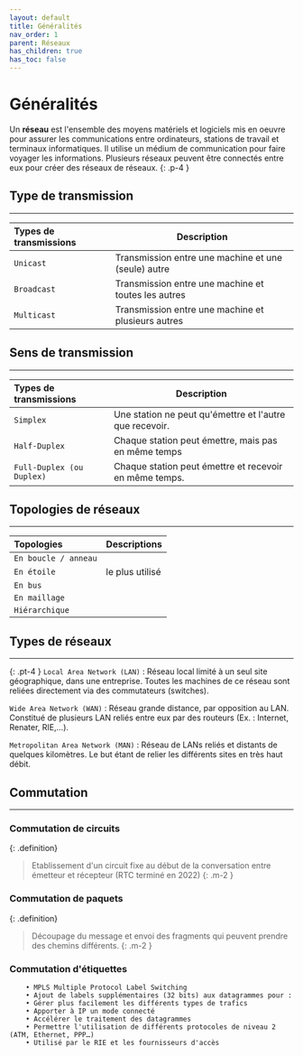 ```yaml
---
layout: default
title: Généralités
nav_order: 1
parent: Réseaux
has_children: true
has_toc: false
---
```


# Généralités

Un **réseau** est l'ensemble des moyens matériels et logiciels mis en oeuvre pour assurer les communications entre ordinateurs, stations de travail et terminaux informatiques. Il utilise un médium de communication pour faire voyager les informations. Plusieurs réseaux peuvent être connectés entre eux pour créer des réseaux de réseaux.
{: .p-4 }

## Type de transmission

---

| Types de transmissions                 | Description                                         |
| :------------------------------------- | --------------------------------------------------- |
| <span class='fs-18'>`Unicast`</span>   | Transmission entre une machine et une (seule) autre |
| <span class='fs-18'>`Broadcast`</span> | Transmission entre une machine et toutes les autres |
| <span class='fs-18'>`Multicast`</span> | Transmission entre une machine et plusieurs autres  |

## Sens de transmission

---

| Types de transmissions                               | Description                                             |
| :--------------------------------------------------- | ------------------------------------------------------- |
| <span class='fs-18'>`Simplex`</span>                 | Une station ne peut qu'émettre et l'autre que recevoir. |
| <span class='fs-18'>`Half-Duplex`</span>             | Chaque station peut émettre, mais pas en même temps     |
| <span class='fs-18'>`Full-Duplex (ou Duplex)`</span> | Chaque station peut émettre et recevoir en même temps.  |

## Topologies de réseaux

---

| Topologies                                      | Descriptions    |
| :---------------------------------------------- | --------------- |
| <span class='fs-18'>`En boucle / anneau`</span> |                 |
| <span class='fs-18'>`En étoile`</span>          | le plus utilisé |
| <span class='fs-18'>`En bus`</span>             |                 |
| <span class='fs-18'>`En maillage`</span>        |                 |
| <span class='fs-18'>`Hiérarchique`</span>       |                 |

## Types de réseaux

---

{: .pt-4 }
<span class='fs-18'>`Local Area Network (LAN)`</span> :
Réseau local limité à un seul site géographique, dans une entreprise. Toutes les machines de ce réseau sont reliées directement via des commutateurs (switches).

<span class='fs-18'>`Wide Area Network (WAN)`</span> :
Réseau grande distance, par opposition au LAN. Constitué de plusieurs LAN reliés entre eux par des routeurs (Ex. : Internet, Renater, RIE,...).

<span class='fs-18'>`Metropolitan Area Network (MAN)`</span> :
Réseau de LANs reliés et distants de quelques kilomètres. Le but étant de relier les différents sites en très haut débit.

## Commutation

---

### Commutation de circuits

{: .definition}

> Etablissement d'un circuit fixe au début de la conversation entre émetteur et récepteur (RTC terminé en 2022)
> {: .m-2 }

### Commutation de paquets

{: .definition}

> Découpage du message et envoi des fragments qui peuvent prendre des chemins différents.
> {: .m-2 }

### Commutation d'étiquettes

```plaintext
    • MPLS Multiple Protocol Label Switching
    • Ajout de labels supplémentaires (32 bits) aux datagrammes pour :
    • Gérer plus facilement les différents types de trafics
    • Apporter à IP un mode connecté
    • Accélérer le traitement des datagrammes
    • Permettre l'utilisation de différents protocoles de niveau 2 (ATM, Ethernet, PPP…)
    • Utilisé par le RIE et les fournisseurs d'accès
```
